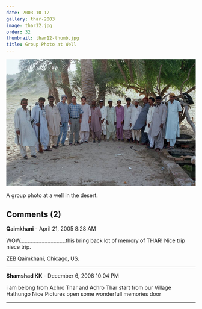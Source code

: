 ```yaml
---
date: 2003-10-12
gallery: thar-2003
image: thar12.jpg
order: 32
thumbnail: thar12-thumb.jpg
title: Group Photo at Well
---
```


![Group Photo at Well](./thar12.jpg)

A group photo at a well in the desert.

<div id="comments">

## Comments (2)

**Qaimkhani** - April 21, 2005  8:28 AM

WOW..............................this bring back lot of memory of THAR!
Nice trip niece trip.

ZEB Qaimkhani,
Chicago, US.

---

**Shamshad KK** - December  6, 2008 10:04 PM

i am belong from Achro Thar and Achro Thar start from our Village Hathungo Nice Pictures open some wonderfull memories door

---

</div>